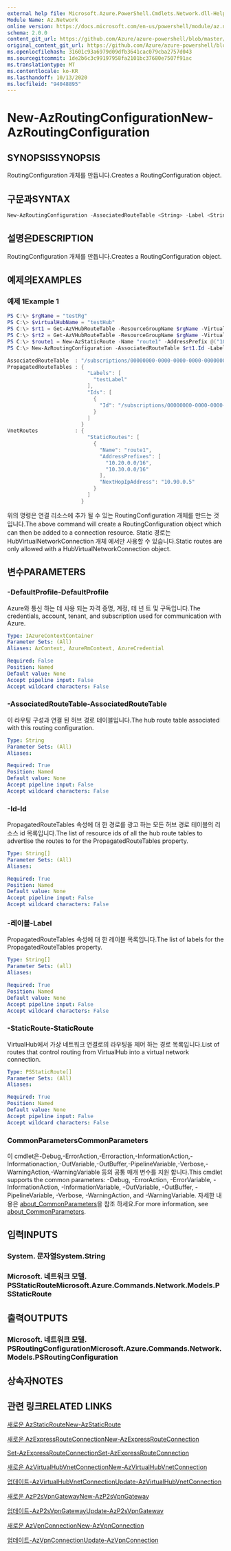 ```yaml
---
external help file: Microsoft.Azure.PowerShell.Cmdlets.Network.dll-Help.xml
Module Name: Az.Network
online version: https://docs.microsoft.com/en-us/powershell/module/az.network/new-azroutingconfiguration
schema: 2.0.0
content_git_url: https://github.com/Azure/azure-powershell/blob/master/src/Network/Network/help/New-AzRoutingConfiguration.md
original_content_git_url: https://github.com/Azure/azure-powershell/blob/master/src/Network/Network/help/New-AzRoutingConfiguration.md
ms.openlocfilehash: 31601c93a6979d09dfb3641cac079cba2757d043
ms.sourcegitcommit: 1de2b6c3c99197958fa2101bc37680e7507f91ac
ms.translationtype: MT
ms.contentlocale: ko-KR
ms.lasthandoff: 10/13/2020
ms.locfileid: "94048895"
---
```

# <span data-ttu-id="c118a-101">New-AzRoutingConfiguration</span><span class="sxs-lookup"><span data-stu-id="c118a-101">New-AzRoutingConfiguration</span></span>

## <span data-ttu-id="c118a-102">SYNOPSIS</span><span class="sxs-lookup"><span data-stu-id="c118a-102">SYNOPSIS</span></span>
<span data-ttu-id="c118a-103">RoutingConfiguration 개체를 만듭니다.</span><span class="sxs-lookup"><span data-stu-id="c118a-103">Creates a RoutingConfiguration object.</span></span>

## <span data-ttu-id="c118a-104">구문과</span><span class="sxs-lookup"><span data-stu-id="c118a-104">SYNTAX</span></span>

```powershell
New-AzRoutingConfiguration -AssociatedRouteTable <String> -Label <String[]> -Id <String[]> [-StaticRoute <PSStaticRoute[]>]  [-DefaultProfile <IAzureContextContainer>] [<CommonParameters>]
```

## <span data-ttu-id="c118a-105">설명은</span><span class="sxs-lookup"><span data-stu-id="c118a-105">DESCRIPTION</span></span>
<span data-ttu-id="c118a-106">RoutingConfiguration 개체를 만듭니다.</span><span class="sxs-lookup"><span data-stu-id="c118a-106">Creates a RoutingConfiguration object.</span></span>

## <span data-ttu-id="c118a-107">예제의</span><span class="sxs-lookup"><span data-stu-id="c118a-107">EXAMPLES</span></span>

### <span data-ttu-id="c118a-108">예제 1</span><span class="sxs-lookup"><span data-stu-id="c118a-108">Example 1</span></span>
```powershell
PS C:\> $rgName = "testRg"
PS C:\> $virtualHubName = "testHub"
PS C:\> $rt1 = Get-AzVHubRouteTable -ResourceGroupName $rgName -VirtualHubName $virtualHubName -Name "defaultRouteTable"
PS C:\> $rt2 = Get-AzVHubRouteTable -ResourceGroupName $rgName -VirtualHubName $virtualHubName -Name "noneRouteTable"
PS C:\> $route1 = New-AzStaticRoute -Name "route1" -AddressPrefix @("10.20.0.0/16", "10.30.0.0/16")-NextHopIpAddress "10.90.0.5"
PS C:\> New-AzRoutingConfiguration -AssociatedRouteTable $rt1.Id -Label @("testLabel") -Id @($rt2.Id) -StaticRoute @($route1)

AssociatedRouteTable  : "/subscriptions/00000000-0000-0000-0000-000000000000/resourceGroups/testRg/providers/Microsoft.Network/virtualHubs/testHub/hubRouteTables/defaultRouteTable"
PropagatedRouteTables : {
                          "Labels": [
                            "testLabel"
                          ],
                          "Ids": [
                            {
                              "Id": "/subscriptions/00000000-0000-0000-0000-000000000000/resourceGroups/testRg/providers/Microsoft.Network/virtualHubs/testHub/hubRouteTables/noneRouteTable"
                            }
                          ]
                        }
VnetRoutes            : {
                          "StaticRoutes": [
                            {
                              "Name": "route1",
                              "AddressPrefixes": [
                                "10.20.0.0/16",
                                "10.30.0.0/16"
                              ],
                              "NextHopIpAddress": "10.90.0.5"
                            }
                          ]
                        }
```

<span data-ttu-id="c118a-109">위의 명령은 연결 리소스에 추가 될 수 있는 RoutingConfiguration 개체를 만드는 것입니다.</span><span class="sxs-lookup"><span data-stu-id="c118a-109">The above command will create a RoutingConfiguration object which can then be added to a connection resource.</span></span> <span data-ttu-id="c118a-110">Static 경로는 HubVirtualNetworkConnection 개체 에서만 사용할 수 있습니다.</span><span class="sxs-lookup"><span data-stu-id="c118a-110">Static routes are only allowed with a HubVirtualNetworkConnection object.</span></span> 

## <span data-ttu-id="c118a-111">변수</span><span class="sxs-lookup"><span data-stu-id="c118a-111">PARAMETERS</span></span>

### <span data-ttu-id="c118a-112">-DefaultProfile</span><span class="sxs-lookup"><span data-stu-id="c118a-112">-DefaultProfile</span></span>
<span data-ttu-id="c118a-113">Azure와 통신 하는 데 사용 되는 자격 증명, 계정, 테 넌 트 및 구독입니다.</span><span class="sxs-lookup"><span data-stu-id="c118a-113">The credentials, account, tenant, and subscription used for communication with Azure.</span></span>

```yaml
Type: IAzureContextContainer
Parameter Sets: (All)
Aliases: AzContext, AzureRmContext, AzureCredential

Required: False
Position: Named
Default value: None
Accept pipeline input: False
Accept wildcard characters: False
```

### <span data-ttu-id="c118a-114">-AssociatedRouteTable</span><span class="sxs-lookup"><span data-stu-id="c118a-114">-AssociatedRouteTable</span></span>
<span data-ttu-id="c118a-115">이 라우팅 구성과 연결 된 허브 경로 테이블입니다.</span><span class="sxs-lookup"><span data-stu-id="c118a-115">The hub route table associated with this routing configuration.</span></span>

```yaml
Type: String
Parameter Sets: (All)
Aliases:

Required: True
Position: Named
Default value: None
Accept pipeline input: False
Accept wildcard characters: False
```

### <span data-ttu-id="c118a-116">-Id</span><span class="sxs-lookup"><span data-stu-id="c118a-116">-Id</span></span>
<span data-ttu-id="c118a-117">PropagatedRouteTables 속성에 대 한 경로를 광고 하는 모든 허브 경로 테이블의 리소스 id 목록입니다.</span><span class="sxs-lookup"><span data-stu-id="c118a-117">The list of resource ids of all the hub route tables to advertise the routes to for the PropagatedRouteTables property.</span></span>

```yaml
Type: String[]
Parameter Sets: (All)
Aliases:

Required: True
Position: Named
Default value: None
Accept pipeline input: False
Accept wildcard characters: False
```

### <span data-ttu-id="c118a-118">-레이블</span><span class="sxs-lookup"><span data-stu-id="c118a-118">-Label</span></span>
<span data-ttu-id="c118a-119">PropagatedRouteTables 속성에 대 한 레이블 목록입니다.</span><span class="sxs-lookup"><span data-stu-id="c118a-119">The list of labels for the PropagatedRouteTables property.</span></span>

```yaml
Type: String[]
Parameter Sets: (all)
Aliases:

Required: True
Position: Named
Default value: None
Accept pipeline input: False
Accept wildcard characters: False
```

### <span data-ttu-id="c118a-120">-StaticRoute</span><span class="sxs-lookup"><span data-stu-id="c118a-120">-StaticRoute</span></span>
<span data-ttu-id="c118a-121">VirtualHub에서 가상 네트워크 연결로의 라우팅을 제어 하는 경로 목록입니다.</span><span class="sxs-lookup"><span data-stu-id="c118a-121">List of routes that control routing from VirtualHub into a virtual network connection.</span></span>

```yaml
Type: PSStaticRoute[]
Parameter Sets: (All)
Aliases:

Required: True
Position: Named
Default value: None
Accept pipeline input: False
Accept wildcard characters: False
```

### <span data-ttu-id="c118a-122">CommonParameters</span><span class="sxs-lookup"><span data-stu-id="c118a-122">CommonParameters</span></span>
<span data-ttu-id="c118a-123">이 cmdlet은-Debug,-ErrorAction,-Erroraction,-InformationAction,-Informationaction,-OutVariable,-OutBuffer,-PipelineVariable,-Verbose,-WarningAction,-WarningVariable 등의 공통 매개 변수를 지원 합니다.</span><span class="sxs-lookup"><span data-stu-id="c118a-123">This cmdlet supports the common parameters: -Debug, -ErrorAction, -ErrorVariable, -InformationAction, -InformationVariable, -OutVariable, -OutBuffer, -PipelineVariable, -Verbose, -WarningAction, and -WarningVariable.</span></span> <span data-ttu-id="c118a-124">자세한 내용은 [about_CommonParameters](http://go.microsoft.com/fwlink/?LinkID=113216)을 참조 하세요.</span><span class="sxs-lookup"><span data-stu-id="c118a-124">For more information, see [about_CommonParameters](http://go.microsoft.com/fwlink/?LinkID=113216).</span></span>

## <span data-ttu-id="c118a-125">입력</span><span class="sxs-lookup"><span data-stu-id="c118a-125">INPUTS</span></span>

### <span data-ttu-id="c118a-126">System. 문자열</span><span class="sxs-lookup"><span data-stu-id="c118a-126">System.String</span></span>

### <span data-ttu-id="c118a-127">Microsoft. 네트워크 모델. PSStaticRoute</span><span class="sxs-lookup"><span data-stu-id="c118a-127">Microsoft.Azure.Commands.Network.Models.PSStaticRoute</span></span>

## <span data-ttu-id="c118a-128">출력</span><span class="sxs-lookup"><span data-stu-id="c118a-128">OUTPUTS</span></span>

### <span data-ttu-id="c118a-129">Microsoft. 네트워크 모델. PSRoutingConfiguration</span><span class="sxs-lookup"><span data-stu-id="c118a-129">Microsoft.Azure.Commands.Network.Models.PSRoutingConfiguration</span></span>

## <span data-ttu-id="c118a-130">상속자</span><span class="sxs-lookup"><span data-stu-id="c118a-130">NOTES</span></span>

## <span data-ttu-id="c118a-131">관련 링크</span><span class="sxs-lookup"><span data-stu-id="c118a-131">RELATED LINKS</span></span>

[<span data-ttu-id="c118a-132">새로운 AzStaticRoute</span><span class="sxs-lookup"><span data-stu-id="c118a-132">New-AzStaticRoute</span></span>](./New-AzStaticRoute.md)

[<span data-ttu-id="c118a-133">새로운 AzExpressRouteConnection</span><span class="sxs-lookup"><span data-stu-id="c118a-133">New-AzExpressRouteConnection</span></span>](./New-AzExpressRouteConnection.md)

[<span data-ttu-id="c118a-134">Set-AzExpressRouteConnection</span><span class="sxs-lookup"><span data-stu-id="c118a-134">Set-AzExpressRouteConnection</span></span>](./Set-AzExpressRouteConnection.md)

[<span data-ttu-id="c118a-135">새로운 AzVirtualHubVnetConnection</span><span class="sxs-lookup"><span data-stu-id="c118a-135">New-AzVirtualHubVnetConnection</span></span>](./New-AzVpnConnection.md)

[<span data-ttu-id="c118a-136">업데이트-AzVirtualHubVnetConnection</span><span class="sxs-lookup"><span data-stu-id="c118a-136">Update-AzVirtualHubVnetConnection</span></span>](./Update-AzVpnConnection.md)

[<span data-ttu-id="c118a-137">새로운 AzP2sVpnGateway</span><span class="sxs-lookup"><span data-stu-id="c118a-137">New-AzP2sVpnGateway</span></span>](./New-AzP2sVpnGateway.md)

[<span data-ttu-id="c118a-138">업데이트-AzP2sVpnGateway</span><span class="sxs-lookup"><span data-stu-id="c118a-138">Update-AzP2sVpnGateway</span></span>](./Update-AzP2sVpnGateway.md)

[<span data-ttu-id="c118a-139">새로운 AzVpnConnection</span><span class="sxs-lookup"><span data-stu-id="c118a-139">New-AzVpnConnection</span></span>](./New-AzVpnConnection.md)

[<span data-ttu-id="c118a-140">업데이트-AzVpnConnection</span><span class="sxs-lookup"><span data-stu-id="c118a-140">Update-AzVpnConnection</span></span>](./Update-AzVpnConnection.md)